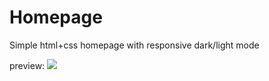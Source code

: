 # Homepage
Simple html+css homepage with responsive dark/light mode

preview:
![](https://github.com/kewlzin/Homepage/blob/main/preview.gif)
